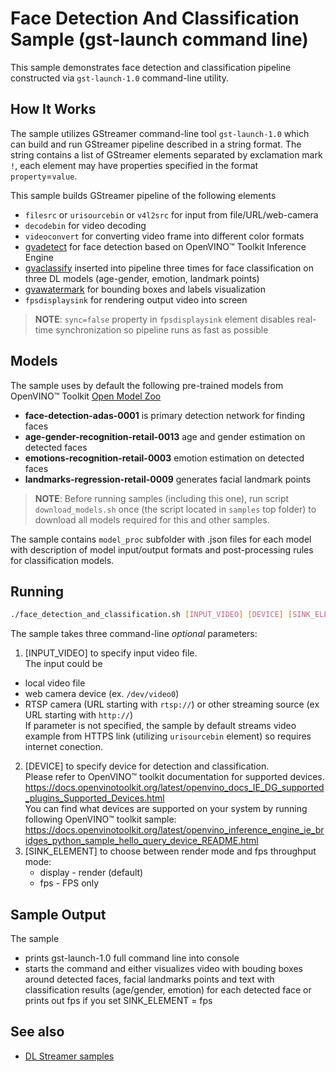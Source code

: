 # Face Detection And Classification Sample (gst-launch command line)

This sample demonstrates face detection and classification pipeline constructed via `gst-launch-1.0` command-line utility.

## How It Works
The sample utilizes GStreamer command-line tool `gst-launch-1.0` which can build and run GStreamer pipeline described in a string format.
The string contains a list of GStreamer elements separated by exclamation mark `!`, each element may have properties specified in the format `property`=`value`.

This sample builds GStreamer pipeline of the following elements
* `filesrc` or `urisourcebin` or `v4l2src` for input from file/URL/web-camera
* `decodebin` for video decoding
* `videoconvert` for converting video frame into different color formats
* [gvadetect](https://github.com/openvinotoolkit/dlstreamer_gst/wiki/gvadetect) for face detection based on OpenVINO™ Toolkit Inference Engine
* [gvaclassify](https://github.com/openvinotoolkit/dlstreamer_gst/wiki/gvaclassify) inserted into pipeline three times for face classification on three DL models (age-gender, emotion, landmark points)
* [gvawatermark](https://github.com/openvinotoolkit/dlstreamer_gst/wiki/gvawatermark) for bounding boxes and labels visualization
* `fpsdisplaysink` for rendering output video into screen
> **NOTE**: `sync=false` property in `fpsdisplaysink` element disables real-time synchronization so pipeline runs as fast as possible

## Models

The sample uses by default the following pre-trained models from OpenVINO™ Toolkit [Open Model Zoo](https://github.com/openvinotoolkit/open_model_zoo)
*   __face-detection-adas-0001__ is primary detection network for finding faces
*   __age-gender-recognition-retail-0013__ age and gender estimation on detected faces
*   __emotions-recognition-retail-0003__ emotion estimation on detected faces
*   __landmarks-regression-retail-0009__ generates facial landmark points

> **NOTE**: Before running samples (including this one), run script `download_models.sh` once (the script located in `samples` top folder) to download all models required for this and other samples.

The sample contains `model_proc` subfolder with .json files for each model with description of model input/output formats and post-processing rules for classification models.

## Running

```sh
./face_detection_and_classification.sh [INPUT_VIDEO] [DEVICE] [SINK_ELEMENT]
```
The sample takes three command-line *optional* parameters:
1. [INPUT_VIDEO] to specify input video file.  
The input could be
* local video file
* web camera device (ex. `/dev/video0`)
* RTSP camera (URL starting with `rtsp://`) or other streaming source (ex URL starting with `http://`)  
If parameter is not specified, the sample by default streams video example from HTTPS link (utilizing `urisourcebin` element) so requires internet conection.
2. [DEVICE] to specify device for detection and classification.  
        Please refer to OpenVINO™ toolkit documentation for supported devices.  
        https://docs.openvinotoolkit.org/latest/openvino_docs_IE_DG_supported_plugins_Supported_Devices.html  
        You can find what devices are supported on your system by running following OpenVINO™ toolkit sample:  
        https://docs.openvinotoolkit.org/latest/openvino_inference_engine_ie_bridges_python_sample_hello_query_device_README.html
3. [SINK_ELEMENT] to choose between render mode and fps throughput mode:
    * display - render (default)
    * fps - FPS only

## Sample Output

The sample
* prints gst-launch-1.0 full command line into console
* starts the command and either visualizes video with bouding boxes around detected faces, facial landmarks points and text with classification results (age/gender, emotion) for each detected face or 
prints out fps if you set SINK_ELEMENT = fps

## See also
* [DL Streamer samples](../../README.md)
